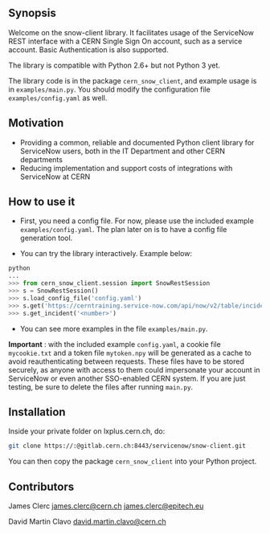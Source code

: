 ## Synopsis
Welcome on the snow-client library. It facilitates usage of the ServiceNow REST interface with a CERN Single Sign On account, such as a service account. Basic Authentication is also supported.

The library is compatible with Python 2.6+ but not Python 3 yet.

The library code is in the package `cern_snow_client`, and example usage is in `examples/main.py`. You should modify the configuration file `examples/config.yaml` as well.

## Motivation
* Providing a common, reliable and documented Python client library for ServiceNow users, both in the IT Department and other CERN departments
* Reducing implementation and support costs of integrations with ServiceNow at CERN

## How to use it

 * First, you need a config file. For now, please use the included example `examples/config.yaml`. The plan later on is to have a config file generation tool.
 
 * You can try the library interactively. Example below:

``` python
python
...
>>> from cern_snow_client.session import SnowRestSession
>>> s = SnowRestSession()
>>> s.load_config_file('config.yaml')
>>> s.get('https://cerntraining.service-now.com/api/now/v2/table/incident?sysparm_query=number=<number>')
>>> s.get_incident('<number>')
```

 * You can see more examples in the file `examples/main.py`.

 
**Important** : with the included example `config.yaml`, a cookie file `mycookie.txt` and a token file `mytoken.npy` will be generated as a cache to avoid reauthenticating between requests. These files have to be stored securely, as anyone with access to them could impersonate your account in ServiceNow or even another SSO-enabled CERN system. If you are just testing, be sure to delete the files after running `main.py`.

## Installation

Inside your private folder on lxplus.cern.ch, do:
``` bash
git clone https://:@gitlab.cern.ch:8443/servicenow/snow-client.git
```

You can then copy the package `cern_snow_client` into your Python project.



## Contributors

James Clerc	james.clerc@cern.ch james.clerc@epitech.eu

David Martin Clavo david.martin.clavo@cern.ch